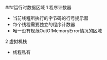 ###运行时数据区域
1 程序计数器
  - 当前线程所执行的字节码的行号提示器
  - 每个线程需要独立的程序计数器
  - 唯一没有规范OutOfMemoryError情况的区域
  
2 虚拟机栈
  - 线程私有
  
  



